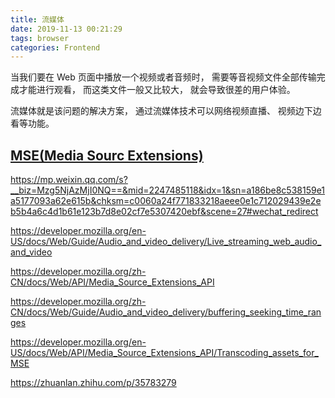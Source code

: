 ```yaml
---
title: 流媒体
date: 2019-11-13 00:21:29
tags: browser
categories: Frontend
---
```


当我们要在 Web 页面中播放一个视频或者音频时， 需要等音视频文件全部传输完成才能进行观看， 而这类文件一般又比较大， 就会导致很差的用户体验。

流媒体就是该问题的解决方案， 通过流媒体技术可以网络视频直播、 视频边下边看等功能。

## [MSE(Media Sourc Extensions)](https://developer.mozilla.org/en-US/docs/Web/API/Media_Source_Extensions_API)


https://mp.weixin.qq.com/s?__biz=Mzg5NjAzMjI0NQ==&mid=2247485118&idx=1&sn=a186be8c538159e1a5177093a62e615b&chksm=c0060a24f771833218aeee0e1c712029439e2eb5b4a6c4d1b61e123b7d8e02cf7e5307420ebf&scene=27#wechat_redirect

https://developer.mozilla.org/en-US/docs/Web/Guide/Audio_and_video_delivery/Live_streaming_web_audio_and_video

https://developer.mozilla.org/zh-CN/docs/Web/API/Media_Source_Extensions_API

https://developer.mozilla.org/zh-CN/docs/Web/Guide/Audio_and_video_delivery/buffering_seeking_time_ranges

https://developer.mozilla.org/en-US/docs/Web/API/Media_Source_Extensions_API/Transcoding_assets_for_MSE

https://zhuanlan.zhihu.com/p/35783279
